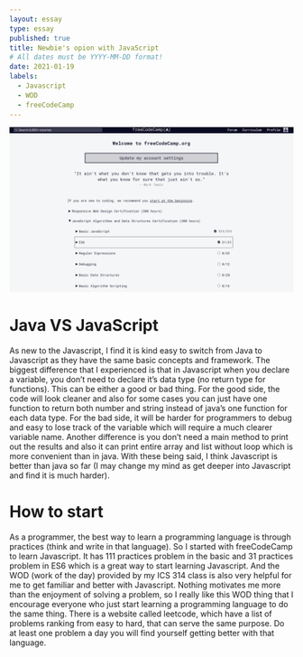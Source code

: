 ```yaml
---
layout: essay
type: essay
published: true
title: Newbie's opion with JavaScript
# All dates must be YYYY-MM-DD format!
date: 2021-01-19
labels:
  - Javascript
  - WOD
  - freeCodeCamp
---
```


<img class="ui image" src="../images/freecodecamp.png">

# Java VS JavaScript 
As new to the Javascript, I find it is kind easy to switch from Java to Javascript as they have the same basic concepts and framework. The biggest difference that I experienced is that in Javascript when you declare a variable, you don’t need to declare it’s data type (no return type for functions). This can be either a good or bad thing. For the good side, the code will look cleaner and also for some cases you can just have one function to return both number and string instead of java’s one function for each data type. For the bad side, it will be harder for programmers to debug and easy to lose track of the variable which will require a much clearer variable name. Another difference is you don’t need a main method to print out the results and also it can print entire array and list without loop which is more convenient than in java. With these being said, I think Javascript is better than java so far (I may change my mind as get deeper into Javascript and find it is much harder).

# How to start
As a programmer, the best way to learn a programming language is through practices (think and write in that language). So I started with freeCodeCamp to learn Javascript. It has 111 practices problem in the basic and 31 practices problem in ES6 which is a great way to start learning Javascript. And the WOD (work of the day) provided by my ICS 314 class is also very helpful for me to get familiar and better with Javascript. Nothing motivates me more than the enjoyment of solving a problem, so I really like this WOD thing that I encourage everyone who just start learning a programming language to do the same thing. There is a website called leetcode, which have a list of problems ranking from easy to hard, that can serve the same purpose. Do at least one problem a day you will find yourself getting better with that language.

